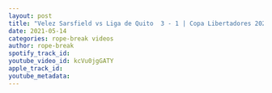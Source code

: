 ```yaml
---
layout: post
title: "Velez Sarsfield vs Liga de Quito  3 - 1 | Copa Libertadores 2021 Fecha 4 | Resumen Y Goles"
date: 2021-05-14
categories: rope-break videos
author: rope-break
spotify_track_id: 
youtube_video_id: kcVu0jgGATY
apple_track_id: 
youtube_metadata: 
---
```

